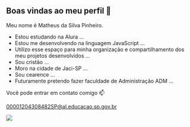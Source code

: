 ## Boas vindas ao meu perfil 👋

Meu nome é Matheus da Silva Pinheiro.

- Estou estudando na Alura ...
- Estou me desenvolvendo na linguagem JavaScript ...
- Utilizo esse espaço para minha organização e compartilhamento dos meu projetos desenvolvidos ...
- Sou cristão ...
- Moro na cidade de Jaci-SP ...
- Sou cearence ...
- Futuramente pretendo fazer faculdade de Administração ADM ...

Você pode entrar em contato comigo 📫

00001204308482SP@al.educacao.sp.gov.br

![](https://i.gifer.com/XOsX.gif)

